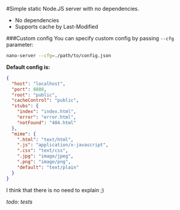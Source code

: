 #Simple static Node.JS server with no dependencies.

- No dependencies
- Supports cache by Last-Modified

###Custom config
You can specify custom config by passing `--cfg` parameter:
```bash
nano-server --cfg=./path/to/config.json
```

**Default config is:**
```json
{
  "host": "localhost",
  "port": 8888,
  "root": "public",
  "cacheControl": "public",
  "stubs": {
    "index": "index.html",
    "error": "error.html",
    "notFound": "404.html"
  },
  "mime": {
    ".html": "text/html",
    ".js": "application/x-javascript",
    ".css": "text/css",
    ".jpg": "image/jpeg",
    ".png": "image/png",
    "default": "text/plain"
  }
}

```
I think that there is no need to explain ;)

*todo: tests*
